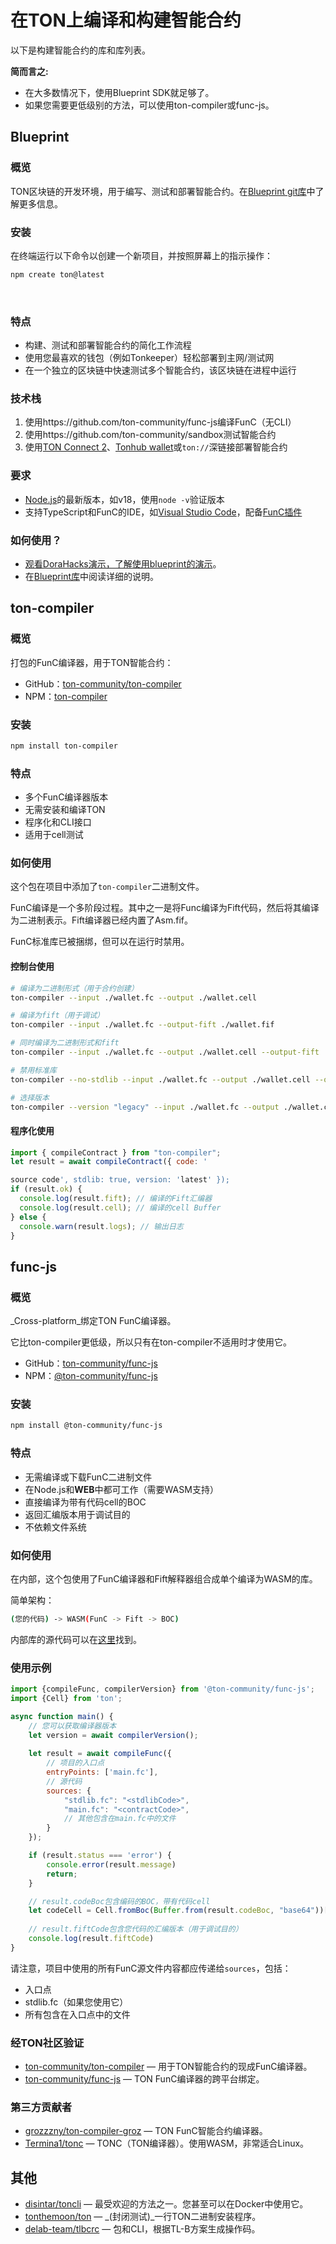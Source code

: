 # 在TON上编译和构建智能合约

以下是构建智能合约的库和库列表。

**简而言之:**
- 在大多数情况下，使用Blueprint SDK就足够了。
- 如果您需要更低级别的方法，可以使用ton-compiler或func-js。

## Blueprint

### 概览

TON区块链的开发环境，用于编写、测试和部署智能合约。在[Blueprint git库](https://github.com/ton-community/blueprint)中了解更多信息。

### 安装

在终端运行以下命令以创建一个新项目，并按照屏幕上的指示操作：

```bash
npm create ton@latest
```

&nbsp;

### 特点

* 构建、测试和部署智能合约的简化工作流程
* 使用您最喜欢的钱包（例如Tonkeeper）轻松部署到主网/测试网
* 在一个独立的区块链中快速测试多个智能合约，该区块链在进程中运行

### 技术栈

1. 使用https://github.com/ton-community/func-js编译FunC（无CLI）
2. 使用https://github.com/ton-community/sandbox测试智能合约
3. 使用[TON Connect 2](https://github.com/ton-connect)、[Tonhub wallet](https://tonhub.com/)或`ton://`深链接部署智能合约

### 要求

* [Node.js](https://nodejs.org)的最新版本，如v18，使用`node -v`验证版本
* 支持TypeScript和FunC的IDE，如[Visual Studio Code](https://code.visualstudio.com/)，配备[FunC插件](https://marketplace.visualstudio.com/items?itemName=tonwhales.func-vscode)

### 如何使用？
* [观看DoraHacks演示，了解使用blueprint的演示](https://www.youtube.com/watch?v=5ROXVM-Fojo)。
* 在[Blueprint库](https://github.com/ton-community/blueprint#create-a-new-project)中阅读详细的说明。


## ton-compiler

### 概览

打包的FunC编译器，用于TON智能合约：
* GitHub：[ton-community/ton-compiler](https://github.com/ton-community/ton-compiler)
* NPM：[ton-compiler](https://www.npmjs.com/package/ton-compiler)

### 安装

```bash npm2yarn
npm install ton-compiler
```

### 特点

* 多个FunC编译器版本
* 无需安装和编译TON
* 程序化和CLI接口
* 适用于cell测试

### 如何使用

这个包在项目中添加了`ton-compiler`二进制文件。

FunC编译是一个多阶段过程。其中之一是将Func编译为Fift代码，然后将其编译为二进制表示。Fift编译器已经内置了Asm.fif。

FunC标准库已被捆绑，但可以在运行时禁用。

#### 控制台使用

```bash
# 编译为二进制形式（用于合约创建）
ton-compiler --input ./wallet.fc --output ./wallet.cell

# 编译为fift（用于调试）
ton-compiler --input ./wallet.fc --output-fift ./wallet.fif

# 同时编译为二进制形式和fift
ton-compiler --input ./wallet.fc --output ./wallet.cell --output-fift ./wallet.fif

# 禁用标准库
ton-compiler --no-stdlib --input ./wallet.fc --output ./wallet.cell --output-fift ./wallet.fif

# 选择版本
ton-compiler --version "legacy" --input ./wallet.fc --output ./wallet.cell --output-fift ./wallet.fif
```

#### 程序化使用

```javascript
import { compileContract } from "ton-compiler";
let result = await compileContract({ code: '

source code', stdlib: true, version: 'latest' });
if (result.ok) {
  console.log(result.fift); // 编译的Fift汇编器
  console.log(result.cell); // 编译的cell Buffer
} else {
  console.warn(result.logs); // 输出日志
}
```

## func-js

### 概览

_Cross-platform_绑定TON FunC编译器。

它比ton-compiler更低级，所以只有在ton-compiler不适用时才使用它。

* GitHub：[ton-community/func-js](https://github.com/ton-community/func-js)
* NPM：[@ton-community/func-js](https://www.npmjs.com/package/@ton-community/func-js)

### 安装

```bash npm2yarn
npm install @ton-community/func-js
```

### 特点

* 无需编译或下载FunC二进制文件
* 在Node.js和**WEB**中都可工作（需要WASM支持）
* 直接编译为带有代码cell的BOC
* 返回汇编版本用于调试目的
* 不依赖文件系统


### 如何使用

在内部，这个包使用了FunC编译器和Fift解释器组合成单个编译为WASM的库。

简单架构：

```bash
(您的代码) -> WASM(FunC -> Fift -> BOC)
```

内部库的源代码可以在[这里](https://github.com/ton-blockchain/ton/tree/testnet/crypto/funcfiftlib)找到。

### 使用示例

```javascript
import {compileFunc, compilerVersion} from '@ton-community/func-js';
import {Cell} from 'ton';

async function main() {
    // 您可以获取编译器版本
    let version = await compilerVersion();
    
    let result = await compileFunc({
        // 项目的入口点
        entryPoints: ['main.fc'],
        // 源代码
        sources: {
            "stdlib.fc": "<stdlibCode>",
            "main.fc": "<contractCode>",
            // 其他包含在main.fc中的文件
        }
    });

    if (result.status === 'error') {
        console.error(result.message)
        return;
    }

    // result.codeBoc包含编码的BOC，带有代码cell
    let codeCell = Cell.fromBoc(Buffer.from(result.codeBoc, "base64"))[0];
    
    // result.fiftCode包含您代码的汇编版本（用于调试目的）
    console.log(result.fiftCode)
}
```

请注意，项目中使用的所有FunC源文件内容都应传递给`sources`，包括：

* 入口点
* stdlib.fc（如果您使用它）
* 所有包含在入口点中的文件


### 经TON社区验证

* [ton-community/ton-compiler](/develop/smart-contracts/sdk/javascript#ton-compiler) — 用于TON智能合约的现成FunC编译器。
* [ton-community/func-js](/develop/smart-contracts/sdk/javascript#func-js) — TON FunC编译器的跨平台绑定。

### 第三方贡献者

* [grozzzny/ton-compiler-groz](https://github.com/grozzzny/ton-compiler-groz) — TON FunC智能合约编译器。
* [Termina1/tonc](https://github.com/Termina1/tonc) — TONC（TON编译器）。使用WASM，非常适合Linux。


## 其他

* [disintar/toncli](https://github.com/disintar/toncli) — 最受欢迎的方法之一。您甚至可以在Docker中使用它。
* [tonthemoon/ton](https://github.com/tonthemoon/ton) — _(封闭测试)_一行TON二进制安装程序。
* [delab-team/tlbcrc](https://github.com/delab-team/tlbcrc) — 包和CLI，根据TL-B方案生成操作码。
